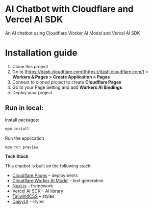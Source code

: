 # AI Chatbot with Cloudflare and Vercel AI SDK

An AI chatbot using Cloudflare Worker AI Model and Vercel AI SDK

# Installation guide

1. Clone this project
2. Go to [https://dash.cloudflare.com](https://dash.cloudflare.com/) > **Workers & Pages > Create Application > Pages**
3. Connect to cloned project to create **Cloudflare Pages**
4. Go to your Page Setting and add **Workers AI Bindings** 
5. Deploy your project

## Run in local:

Install packages:

```bash
npm install
```

Run the application

```bash
npm run preview
```

**Tech Stack**

This chatbot is built on the following stack:

- [Cloudflare Pages](https://pages.cloudflare.com) – deployments
- [Cloudflare Worker AI Model](https://developers.cloudflare.com/workers-ai/models/) - text generation
- [Next.js](https://nextjs.org/) – framework
- [Vercel AI SDK](https://sdk.vercel.ai/docs) – AI library
- [TailwindCSS](https://tailwindcss.com/) – styles
- [DaisyUI](http://daisyui.com) - styles